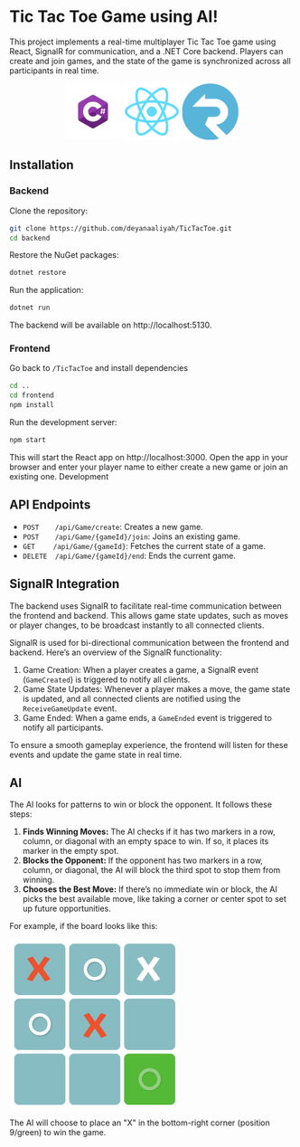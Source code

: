 # Tic Tac Toe Game using AI!

This project implements a real-time multiplayer Tic Tac Toe game using React, SignalR for communication, and a .NET Core backend. Players can create and join games, and the state of the game is synchronized across all participants in real time.

<p align="center">
  <img src="/frontend/public/Csharp_logo.png" alt="CSharp" height="100">
  <img src="/frontend/public/logo192.png" alt="React" height="100">
  <img src="/frontend/public/signalR_Logo.png" alt="SignalR" height="100">
</p>

## Installation
### Backend
Clone the repository:
```bash
git clone https://github.com/deyanaaliyah/TicTacToe.git
cd backend
```
Restore the NuGet packages:
```bash
dotnet restore
```
Run the application:
```bash
dotnet run
```
The backend will be available on http://localhost:5130.

### Frontend
Go back to ```/TicTacToe``` and install dependencies 
```bash
cd ..
cd frontend
npm install
```

Run the development server:
```bash
npm start
```
This will start the React app on http://localhost:3000.
Open the app in your browser and enter your player name to either create a new game or join an existing one.
Development

## API Endpoints
- ```POST```&emsp;&emsp;```/api/Game/create```: Creates a new game.
- ```POST```&emsp;&emsp;```/api/Game/{gameId}/join```: Joins an existing game.
- ```GET```&emsp;&emsp;  ```/api/Game/{gameId}```: Fetches the current state of a game.
- ```DELETE```&emsp;```/api/Game/{gameId}/end```: Ends the current game.
  
## SignalR Integration
The backend uses SignalR to facilitate real-time communication between the frontend and backend. This allows game state updates, such as moves or player changes, to be broadcast instantly to all connected clients.


SignalR is used for bi-directional communication between the frontend and backend. Here’s an overview of the SignalR functionality:

1. Game Creation: When a player creates a game, a SignalR event (```GameCreated```) is triggered to notify all clients.
2. Game State Updates: Whenever a player makes a move, the game state is updated, and all connected clients are notified using the ```ReceiveGameUpdate``` event.
3. Game Ended: When a game ends, a ```GameEnded``` event is triggered to notify all participants.

To ensure a smooth gameplay experience, the frontend will listen for these events and update the game state in real time.

## AI
The AI looks for patterns to win or block the opponent. It follows these steps:

1. **Finds Winning Moves:** The AI checks if it has two markers in a row, column, or diagonal with an empty space to win. If so, it places its marker in the empty spot.
2. **Blocks the Opponent:** If the opponent has two markers in a row, column, or diagonal, the AI will block the third spot to stop them from winning.
3. **Chooses the Best Move:** If there’s no immediate win or block, the AI picks the best available move, like taking a corner or center spot to set up future opportunities.
   
For example, if the board looks like this:

<img src="/frontend/public/Example.png" alt="Tic Tac Toe Example" height="300">

The AI will choose to place an "X" in the bottom-right corner (position 9/green) to win the game.
